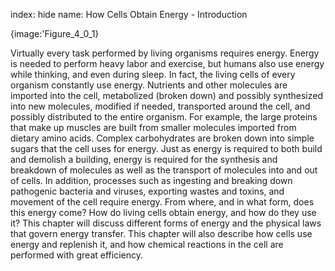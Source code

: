 index: hide
name: How Cells Obtain Energy - Introduction


{image:'Figure_4_0_1}
        

Virtually every task performed by living organisms requires energy. Energy is needed to perform heavy labor and exercise, but humans also use energy while thinking, and even during sleep. In fact, the living cells of every organism constantly use energy. Nutrients and other molecules are imported into the cell, metabolized (broken down) and possibly synthesized into new molecules, modified if needed, transported around the cell, and possibly distributed to the entire organism. For example, the large proteins that make up muscles are built from smaller molecules imported from dietary amino acids. Complex carbohydrates are broken down into simple sugars that the cell uses for energy. Just as energy is required to both build and demolish a building, energy is required for the synthesis and breakdown of molecules as well as the transport of molecules into and out of cells. In addition, processes such as ingesting and breaking down pathogenic bacteria and viruses, exporting wastes and toxins, and movement of the cell require energy. From where, and in what form, does this energy come? How do living cells obtain energy, and how do they use it? This chapter will discuss different forms of energy and the physical laws that govern energy transfer. This chapter will also describe how cells use energy and replenish it, and how chemical reactions in the cell are performed with great efficiency.
